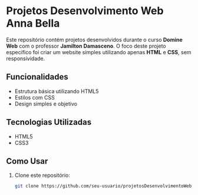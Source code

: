 # Projetos Desenvolvimento Web Anna Bella

Este repositório contém projetos desenvolvidos durante o curso **Domine Web** com o professor **Jamilton Damasceno**. O foco deste projeto específico foi criar um website simples utilizando apenas **HTML** e **CSS**, sem responsividade.

## Funcionalidades
- Estrutura básica utilizando HTML5
- Estilos com CSS
- Design simples e objetivo

## Tecnologias Utilizadas
- HTML5
- CSS3

## Como Usar
1. Clone este repositório:
   ```bash
   git clone https://github.com/seu-usuario/projetosDesenvolvimentoWeb_AnnaBella.git
